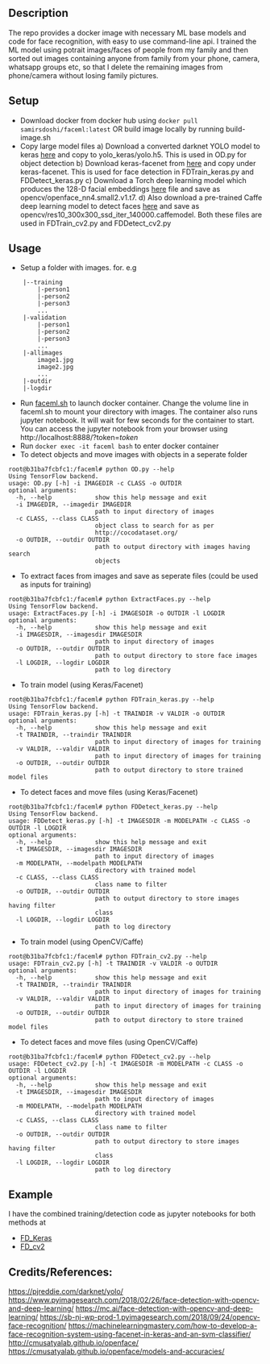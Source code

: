 ## Description

The repo provides a docker image with necessary ML base models and code for face recognition, with easy to use command-line api. I trained the ML model
using potrait images/faces of people from my family and then sorted out images containing anyone from family from your phone, camera, whatsapp groups etc, so that I delete the remaining images from phone/camera without losing family pictures. 

## Setup

* Download docker from docker hub using 
` docker pull samirsdoshi/faceml:latest `
 OR build image locally by running build-image.sh
* Copy large model files
a) Download a converted darknet YOLO model to keras [here](https://drive.google.com/drive/folders/1YHYPsN4BnXz408_SY9Mo0G4Z2cSR0WCG?usp=sharing) and copy to yolo_keras/yolo.h5. This is used in OD.py for object detection
b) Download keras-facenet from [here](https://drive.google.com/drive/folders/1pwQ3H4aJ8a6yyJHZkTwtjcL4wYWQb7bn) and copy under keras-facenet. This is used for face detection in FDTrain_keras.py and FDDetect_keras.py
c) Download a Torch deep learning model which produces the 128-D facial embeddings [here](https://storage.cmusatyalab.org/openface-models/nn4.small2.v1.t7) file and save as opencv/openface_nn4.small2.v1.t7. 
d) Also download a pre-trained Caffe deep learning model to detect faces [here](https://github.com/mmilovec/facedetectionOpenCV/blob/master/res10_300x300_ssd_iter_140000.caffemodel) and save as opencv/res10_300x300_ssd_iter_140000.caffemodel. 
Both these files are used in FDTrain_cv2.py and FDDetect_cv2.py

## Usage
* Setup a folder with images. for. e.g
```
    |--training
        |-person1
        |-person2
        |-person3
        ...
    |-validation
        |-person1
        |-person2
        |-person3
        ...
    |-allimages
        image1.jpg
        image2.jpg
        ...
    |-outdir
    |-logdir
``` 
* Run [faceml.sh](faceml.sh) to launch docker container. Change the volume line in faceml.sh to mount your directory with images. The container also runs jupyter notebook. It will wait for few seconds for the container to start. You can access the jupyter notebook from your browser using
http://localhost:8888/?token=<i>token</i>
* Run ` docker exec -it faceml bash `  to enter docker container
* To detect objects and move images with objects in a seperate folder
```
root@b31ba7fcbfc1:/faceml# python OD.py --help
Using TensorFlow backend.
usage: OD.py [-h] -i IMAGEDIR -c CLASS -o OUTDIR
optional arguments:
  -h, --help            show this help message and exit
  -i IMAGEDIR, --imagedir IMAGEDIR
                        path to input directory of images
  -c CLASS, --class CLASS
                        object class to search for as per
                        http://cocodataset.org/
  -o OUTDIR, --outdir OUTDIR
                        path to output directory with images having search
                        objects
```
* To extract faces from images and save as seperate files (could be used as inputs for training)
```
root@b31ba7fcbfc1:/faceml# python ExtractFaces.py --help
Using TensorFlow backend.
usage: ExtractFaces.py [-h] -i IMAGESDIR -o OUTDIR -l LOGDIR
optional arguments:
  -h, --help            show this help message and exit
  -i IMAGESDIR, --imagesdir IMAGESDIR
                        path to input directory of images
  -o OUTDIR, --outdir OUTDIR
                        path to output directory to store face images
  -l LOGDIR, --logdir LOGDIR
                        path to log directory
```
* To train model (using Keras/Facenet)
```
root@b31ba7fcbfc1:/faceml# python FDTrain_keras.py --help
Using TensorFlow backend.
usage: FDTrain_keras.py [-h] -t TRAINDIR -v VALDIR -o OUTDIR
optional arguments:
  -h, --help            show this help message and exit
  -t TRAINDIR, --traindir TRAINDIR
                        path to input directory of images for training
  -v VALDIR, --valdir VALDIR
                        path to input directory of images for training
  -o OUTDIR, --outdir OUTDIR
                        path to output directory to store trained model files
```
* To detect faces and move files (using Keras/Facenet)
```
root@b31ba7fcbfc1:/faceml# python FDDetect_keras.py --help
Using TensorFlow backend.
usage: FDDetect_keras.py [-h] -t IMAGESDIR -m MODELPATH -c CLASS -o OUTDIR -l LOGDIR
optional arguments:
  -h, --help            show this help message and exit
  -t IMAGESDIR, --imagesdir IMAGESDIR
                        path to input directory of images
  -m MODELPATH, --modelpath MODELPATH
                        directory with trained model
  -c CLASS, --class CLASS
                        class name to filter
  -o OUTDIR, --outdir OUTDIR
                        path to output directory to store images having filter
                        class
  -l LOGDIR, --logdir LOGDIR
                        path to log directory
```
* To train model (using OpenCV/Caffe)
```
root@b31ba7fcbfc1:/faceml# python FDTrain_cv2.py --help
usage: FDTrain_cv2.py [-h] -t TRAINDIR -v VALDIR -o OUTDIR
optional arguments:
  -h, --help            show this help message and exit
  -t TRAINDIR, --traindir TRAINDIR
                        path to input directory of images for training
  -v VALDIR, --valdir VALDIR
                        path to input directory of images for training
  -o OUTDIR, --outdir OUTDIR
                        path to output directory to store trained model files
```
* To detect faces and move files (using OpenCV/Caffe)
```
root@b31ba7fcbfc1:/faceml# python FDDetect_cv2.py --help
usage: FDDetect_cv2.py [-h] -t IMAGESDIR -m MODELPATH -c CLASS -o OUTDIR -l LOGDIR
optional arguments:
  -h, --help            show this help message and exit
  -t IMAGESDIR, --imagesdir IMAGESDIR
                        path to input directory of images
  -m MODELPATH, --modelpath MODELPATH
                        directory with trained model
  -c CLASS, --class CLASS
                        class name to filter
  -o OUTDIR, --outdir OUTDIR
                        path to output directory to store images having filter
                        class
  -l LOGDIR, --logdir LOGDIR
                        path to log directory
```

## Example
I have the combined training/detection code as jupyter notebooks for both methods at
* [FD_Keras](faceml/notebooks/FD_Keras.ipynb)
* [FD_cv2](faceml/notebooks/FD_cv2.ipynb)

## Credits/References:
https://pjreddie.com/darknet/yolo/
https://www.pyimagesearch.com/2018/02/26/face-detection-with-opencv-and-deep-learning/
https://mc.ai/face-detection-with-opencv-and-deep-learning/
https://sb-nj-wp-prod-1.pyimagesearch.com/2018/09/24/opencv-face-recognition/
https://machinelearningmastery.com/how-to-develop-a-face-recognition-system-using-facenet-in-keras-and-an-svm-classifier/
http://cmusatyalab.github.io/openface/
https://cmusatyalab.github.io/openface/models-and-accuracies/


